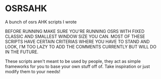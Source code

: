 # OSRSAHK
A bunch of osrs AHK scripts I wrote

BEFORE RUNNING MAKE SURE YOU'RE RUNNING OSRS WITH FIXED CLASSIC AND SMALLEST WINDOW SIZE YOU CAN.
MOST OF THESE SCRIPTS HAVE CERTAIN CRITERIAS WHERE YOU HAVE TO STAND AND LOOK, I'M TOO LAZY TO ADD THE COMMENTS CURRENTLY BUT WILL DO IN THE FUTURE.

These scripts aren't meant to be used by people, they act as simple frameworks for you to base your own stuff off of. Take inspiration or just modify them to your needs!
